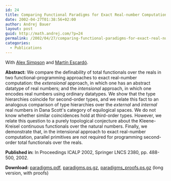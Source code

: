 ```yaml
---
id: 24
title: Comparing Functional Paradigms for Exact Real-number Computation
date: 2002-04-27T01:38:56+02:00
author: Andrej Bauer
layout: post
guid: http://math.andrej.com/?p=24
permalink: /2002/04/27/comparing-functional-paradigms-for-exact-real-number-computation/
categories:
  - Publications
---
```

With [Alex Simpson](http://homepages.inf.ed.ac.uk/als/) and [Martín Escardó](http://www.cs.bham.ac.uk/~mhe/).

**Abstract:** We compare the definability of total functionals over the reals in two functional-programming approaches to exact real-number computation: the _extensional_ approach, in which one has an abstract datatype of real numbers; and the _intensional_ approach, in which one encodes real numbers using ordinary datatypes. We show that the type hierarchies coincide for second-order types, and we relate this fact to an analogous comparison of type hierarchies over the _external_ and _internal_ real numbers in Dana Scott's category of equilogical spaces. We do not know whether similar coincidences hold at third-order types. However, we relate this question to a purely topological conjecture about the Kleene-Kreisel continuous functionals over the natural numbers. Finally, we demonstrate that, in the intensional approach to exact real-number computation, parallel primitives are not required for programming second-order total functionals over the reals.

**Published in:** In Proceedings ICALP 2002, Springer LNCS 2380, pp. 488-500, 2002.

**Download:** [paradigms.pdf](/asset/data/paradigms.pdf "Comparing Functional Paradigms for Exact Real-number Computation"), [paradigms.ps.gz](/asset/data/paradigms.ps.gz "Comparing Functional Paradigms for Exact Real-number Computation"), [paradigms_proofs.ps.gz](/asset/data/paradigms_proofs.ps.gz "Comparing Functional Paradigms for Exact Real-number Computation (long version)") (long version, with proofs)
